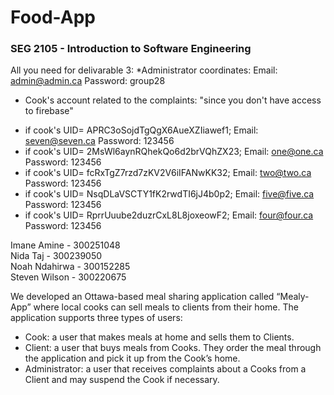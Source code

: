 # Food-App

### SEG 2105 - Introduction to Software Engineering

All you need for delivarable 3:
*Administrator coordinates: Email: admin@admin.ca
                            Password: group28
* Cook's account related to the complaints: "since you don't have access to firebase"
- if cook's UID= APRC3oSojdTgQgX6AueXZIiawef1;  Email:    seven@seven.ca
                                                Password: 123456
- if cook's UID= 2MsWl6aynRQhekQo6d2brVQhZX23;  Email:    one@one.ca
                                                Password: 123456
- if cook's UID= fcRxTgZ7rzd7zKV2V6iIFANwKK32;  Email:    two@two.ca
                                                Password: 123456
- if cook's UID= NsqDLaVSCTY1fK2rwdTI6jJ4b0p2;  Email:    five@five.ca
                                                Password: 123456    
- if cook's UID= RprrUuube2duzrCxL8L8joxeowF2;  Email:    four@four.ca
                                                Password: 123456                                              

<p> 
Imane Amine - 300251048 <br>
Nida Taj - 300239050 <br>
Noah Ndahirwa - 300152285 <br>
Steven Wilson - 300220675 <br>
</p>

<p>
We developed an Ottawa-based meal sharing application called “Mealy-App” where local cooks
can sell meals to clients from their home. The application supports three types of users:
</p>


* Cook: a user that makes meals at home and sells them to Clients. 
* Client: a user that buys meals from Cooks. They order the meal through the application
and pick it up from the Cook’s home.
* Administrator: a user that receives complaints about a Cooks from a Client and may
suspend the Cook if necessary.
